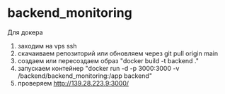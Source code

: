 ﻿# backend_monitoring
Для  докера
1. заходим на vps ssh
2. скачаиваем репозиторий или обновляем через git pull origin main
3. создаем или пересоздаем образ "docker build -t backend ."
4. запускаем контейнер "docker run -d -p 3000:3000 -v /backend/backend_monitoring:/app backend"
5. проверяем http://139.28.223.9:3000/
